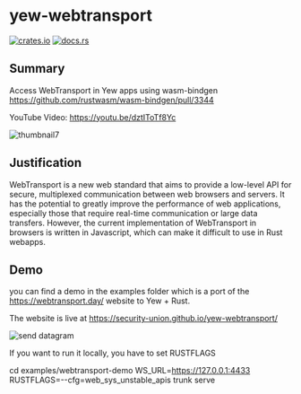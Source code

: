 # yew-webtransport

[![crates.io](https://img.shields.io/crates/v/yew-webtransport.svg)](https://crates.io/crates/yew-webtransport)
[![docs.rs](https://docs.rs/yew-webtransport/badge.svg)](https://docs.rs/yew-webtransport)

## Summary

Access WebTransport in Yew apps using wasm-bindgen https://github.com/rustwasm/wasm-bindgen/pull/3344

YouTube Video: https://youtu.be/dztIToTf8Yc

![thumbnail7](https://user-images.githubusercontent.com/1176339/224917256-68ae5fff-dc1c-4f29-8656-ae9232634cd7.png)

## Justification

WebTransport is a new web standard that aims to provide a low-level API for secure, multiplexed communication between web browsers and servers. It has the potential to greatly improve the performance of web applications, especially those that require real-time communication or large data transfers. However, the current implementation of WebTransport in browsers is written in Javascript, which can make it difficult to use in Rust webapps.

## Demo

you can find a demo in the examples folder which is a port of the https://webtransport.day/ website to Yew + Rust.

The website is live at https://security-union.github.io/yew-webtransport/

![send datagram](https://user-images.githubusercontent.com/1176339/224579691-6d8c1451-a935-4d75-a4a0-556305195c36.gif)

If you want to run it locally, you have to set RUSTFLAGS

cd examples/webtransport-demo
 WS_URL=https://127.0.0.1:4433 RUSTFLAGS=--cfg=web_sys_unstable_apis trunk serve 
```

